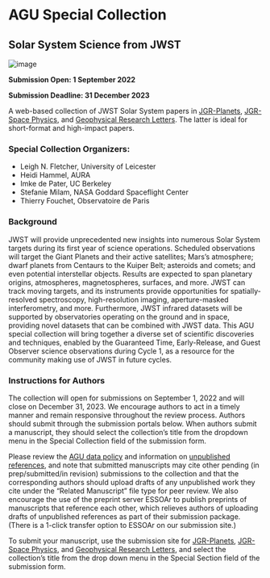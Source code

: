 # AGU Special Collection
## Solar System Science from JWST

![image](https://user-images.githubusercontent.com/4047392/185348686-00f4f90d-af08-4a90-b597-546c316c98f5.png)

**Submission Open: 1 September 2022**

**Submission Deadline: 31 December 2023**

A web-based collection of JWST Solar System papers in [JGR-Planets](https://jgr-planets-submit.agu.org/), [JGR-Space Physics](https://jgr-spacephysics-submit.agu.org/), and [Geophysical Research Letters](https://grl-submit.agu.org/).  The latter is ideal for short-format and high-impact papers.

### Special Collection Organizers:
* Leigh N. Fletcher, University of Leicester
* Heidi Hammel, AURA
* Imke de Pater, UC Berkeley
* Stefanie Milam, NASA Goddard Spaceflight Center
* Thierry Fouchet, Observatoire de Paris

### Background 
JWST will provide unprecedented new insights into numerous Solar System targets during its first year of science operations. Scheduled observations will target the Giant Planets and their active satellites; Mars’s atmosphere; dwarf planets from Centaurs to the Kuiper Belt; asteroids and comets; and even potential interstellar objects. Results are expected to span planetary origins, atmospheres, magnetospheres, surfaces, and more. JWST can track moving targets, and its instruments provide opportunities for spatially-resolved spectroscopy, high-resolution imaging, aperture-masked interferometry, and more. Furthermore, JWST infrared datasets will be supported by observatories operating on the ground and in space, providing novel datasets that can be combined with JWST data. This AGU special collection will bring together a diverse set of scientific discoveries and techniques, enabled by the Guaranteed Time, Early-Release, and Guest Observer science observations during Cycle 1, as a resource for the community making use of JWST in future cycles.

### Instructions for Authors
The collection will open for submissions on September 1, 2022 and will close on December 31, 2023. We encourage authors to act in a timely manner and remain responsive throughout the review process. Authors should submit through the submission portals below. When authors submit a manuscript, they should select the collection’s title from the dropdown menu in the Special Collection field of the submission form.
 
Please review the [AGU data policy](https://www.agu.org/Publish-with-AGU/Publish/Author-Resources/Data-and-Software-for-Authors) and information on [unpublished references](https://www.agu.org/Publish-with-AGU/Publish/Author-Resources/Text-requirements#:~:text=Every%20reference%20must%20be%20available,described%20in%20the%20Availability%20Statement.), and note that submitted manuscripts may cite other pending (in prep/submitted/in revision) submissions to the collection and that the corresponding authors should upload drafts of any unpublished work they cite under the “Related Manuscript” file type for peer review. We also encourage the use of the preprint server ESSOAr to publish preprints of manuscripts that reference each other, which relieves authors of uploading drafts of unpublished references as part of their submission package. (There is a 1-click transfer option to ESSOAr on our submission site.) 
 
To submit your manuscript, use the submission site for [JGR-Planets](https://jgr-planets-submit.agu.org/), [JGR-Space Physics](https://jgr-spacephysics-submit.agu.org/), and [Geophysical Research Letters](https://grl-submit.agu.org/), and select the collection’s title from the drop down menu in the Special Section field of the submission form.
